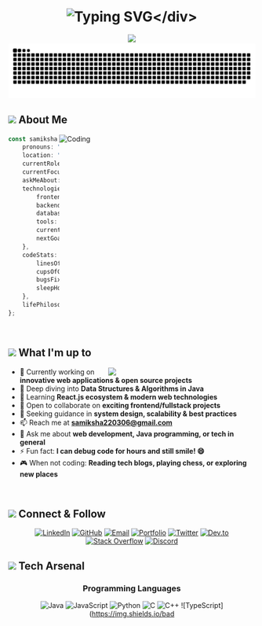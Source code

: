 # <div align="center">![Typing SVG](https://readme-typing-svg.herokuapp.com?font=Fira+Code&weight=600&size=28&duration=4000&pause=1000&color=00D9FF&center=true&vCenter=true&width=600&lines=Hi+👋+I'm+Samiksha+Nilesh+Raut;Frontend+Developer+%7C+Problem+Solver;Open+Source+Enthusiast;Welcome+to+my+Digital+Universe!)</div>

<div align="center">
  <img src="https://capsule-render.vercel.app/api?type=waving&color=gradient&customColorList=6,11,20&height=180&section=header&text=Welcome%20to%20my%20Profile!&fontSize=42&fontColor=fff&animation=twinkling&fontAlignY=32"/>
</div>

<div align="center">
  <img src="https://raw.githubusercontent.com/platane/snk/output/github-contribution-grid-snake-dark.svg" alt="Snake animation" />
</div>

## <img src="https://media.giphy.com/media/VgCDAzcKvsR6OM0uWg/giphy.gif" width="50"> **About Me**

<img align="right" alt="Coding" width="400" src="https://cdn.dribbble.com/users/1162077/screenshots/3848914/programmer.gif">

```typescript
const samiksha = {
    pronouns: "She/Her",
    location: "India 🇮🇳",
    currentRole: "Frontend Developer",
    currentFocus: "Full Stack Development & DSA Mastery",
    askMeAbout: ["Web Dev", "Java", "Problem Solving", "UI/UX"],
    technologies: {
        frontend: ["JavaScript", "HTML5", "CSS3", "TailwindCSS", "Bootstrap"],
        backend: ["Java", "Python", "Node.js"],
        databases: ["Oracle", "MySQL", "MongoDB"],
        tools: ["Git", "Linux", "Arduino", "VS Code", "IntelliJ"],
        currentlyLearning: ["DSA in Java", "React.js", "Spring Boot", "Docker"],
        nextGoals: ["TypeScript", "AWS", "GraphQL", "Microservices"]
    },
    codeStats: {
        linesOfCode: "10,000+",
        cupsOfCoffee: "∞",
        bugsFixed: "999+",
        sleepHours: "4-6"
    },
    lifePhilosophy: "Code with passion, debug with patience, learn with curiosity! 🚀"
};
```

<br clear="both">

## <img src="https://media2.giphy.com/media/QssGEmpkyEOhBCb7e1/giphy.gif?cid=ecf05e47a0n3ko92" width="25"> **What I'm up to**

<img align="right" width="300" src="https://media.giphy.com/media/3oKIPnAiaMCws8nOsE/giphy.gif">

- 🔭 Currently working on **innovative web applications & open source projects**
- 🌱 Deep diving into **Data Structures & Algorithms in Java**
- 🎯 Learning **React.js ecosystem & modern web technologies**
- 👯 Open to collaborate on **exciting frontend/fullstack projects**
- 🤝 Seeking guidance in **system design, scalability & best practices**
- 📫 Reach me at **samiksha220306@gmail.com**
- 💬 Ask me about **web development, Java programming, or tech in general**
- ⚡ Fun fact: **I can debug code for hours and still smile! 😄**
- 🎮 When not coding: **Reading tech blogs, playing chess, or exploring new places**

<br clear="both">

## <img src="https://media.giphy.com/media/LnQjpWaON8nhr21vNW/giphy.gif" width="40"> **Connect & Follow**

<div align="center">

[![LinkedIn](https://img.shields.io/badge/LinkedIn-0077B5?style=for-the-badge&logo=linkedin&logoColor=white)](https://linkedin.com/in/samiksha-raut)
[![GitHub](https://img.shields.io/badge/GitHub-100000?style=for-the-badge&logo=github&logoColor=white)](https://github.com/samikshar1)
[![Email](https://img.shields.io/badge/Gmail-D14836?style=for-the-badge&logo=gmail&logoColor=white)](mailto:samiksha220306@gmail.com)
[![Portfolio](https://img.shields.io/badge/Portfolio-FF5722?style=for-the-badge&logo=todoist&logoColor=white)](https://your-portfolio-link.com)
[![Twitter](https://img.shields.io/badge/Twitter-1DA1F2?style=for-the-badge&logo=twitter&logoColor=white)](https://twitter.com/samiksha_dev)
[![Dev.to](https://img.shields.io/badge/dev.to-0A0A0A?style=for-the-badge&logo=devdotto&logoColor=white)](https://dev.to/samikshar1)
[![Stack Overflow](https://img.shields.io/badge/Stack_Overflow-FE7A16?style=for-the-badge&logo=stack-overflow&logoColor=white)](https://stackoverflow.com/users/your-id)
[![Discord](https://img.shields.io/badge/Discord-7289DA?style=for-the-badge&logo=discord&logoColor=white)](https://discord.gg/samiksha)

</div>

## <img src="https://media.giphy.com/media/WUlplcMpOCEmTGBtBW/giphy.gif" width="40"> **Tech Arsenal**

<div align="center">

### **Programming Languages**
![Java](https://img.shields.io/badge/Java-ED8B00?style=for-the-badge&logo=openjdk&logoColor=white)
![JavaScript](https://img.shields.io/badge/JavaScript-F7DF1E?style=for-the-badge&logo=JavaScript&logoColor=white)
![Python](https://img.shields.io/badge/Python-3776AB?style=for-the-badge&logo=python&logoColor=white)
![C](https://img.shields.io/badge/C-00599C?style=for-the-badge&logo=c&logoColor=white)
![C++](https://img.shields.io/badge/C%2B%2B-00599C?style=for-the-badge&logo=c%2B%2B&logoColor=white)
![TypeScript](https://img.shields.io/bad
